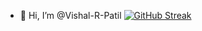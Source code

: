 - 👋 Hi, I’m @Vishal-R-Patil
[![GitHub Streak](https://streak-stats.demolab.com/?user=Vishal-R-Patil&theme=merko&hide_border=true)](https://git.io/streak-stats)

